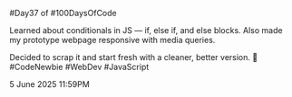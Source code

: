 #Day37 of #100DaysOfCode

Learned about conditionals in JS — if, else if, and else blocks. Also made my prototype webpage responsive with media queries.

Decided to scrap it and start fresh with a cleaner, better version. 🚀
#CodeNewbie #WebDev #JavaScript

5 June 2025 11:59PM